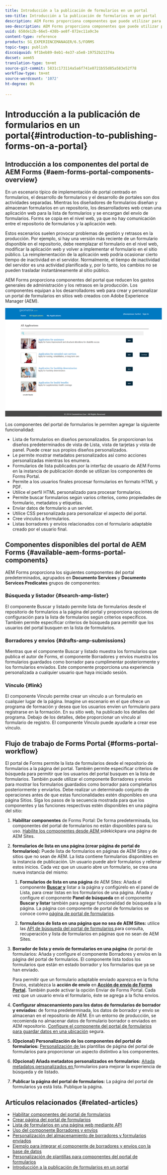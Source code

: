 ```yaml
---
title: Introducción a la publicación de formularios en un portal
seo-title: Introducción a la publicación de formularios en un portal
description: AEM Forms proporciona componentes que puede utilizar para crear el portal de formularios. En este artículo se describen los componentes disponibles del portal de formularios.
seo-description: AEM Forms proporciona componentes que puede utilizar para crear el portal de formularios. En este artículo se describen los componentes disponibles del portal de formularios.
uuid: 658de12b-66e5-438b-ae8f-872ec11a9c3e
content-type: reference
products: SG_EXPERIENCEMANAGER/6.5/FORMS
topic-tags: publish
discoiquuid: 9f1beb89-8eb1-4e37-a5e8-19752b21374a
docset: aem65
translation-type: tm+mt
source-git-commit: 5831c173114a5a6f741e0721b55d85a583e52f78
workflow-type: tm+mt
source-wordcount: '1072'
ht-degree: 0%

---
```



# Introducción a la publicación de formularios en un portal{#introduction-to-publishing-forms-on-a-portal}

## Introducción a los componentes del portal de AEM Forms {#aem-forms-portal-components-overview}

En un escenario típico de implementación de portal centrado en formularios, el desarrollo de formularios y el desarrollo de portales son dos actividades separadas. Mientras los diseñadores de formularios diseñan y almacenan formularios en un repositorio, los desarrolladores web crean una aplicación web para la lista de formularios y se encargan del envío de formularios. Forms se copia en el nivel web, ya que no hay comunicación entre el repositorio de formularios y la aplicación web.

Estos escenarios suelen provocar problemas de gestión y retrasos en la producción. Por ejemplo, si hay una versión más reciente de un formulario disponible en el repositorio, debe reemplazar el formulario en el nivel web, modificar la aplicación web y volver a implementar el formulario en el sitio público. La reimplementación de la aplicación web podría ocasionar cierto tiempo de inactividad en el servidor. Normalmente, el tiempo de inactividad del servidor es una actividad planificada y, por lo tanto, los cambios no se pueden trasladar instantáneamente al sitio público.

AEM Forms proporciona componentes del portal que reducen los gastos generales de administración y los retrasos en la producción. Los componentes equipan a los desarrolladores web para crear y personalizar un portal de formularios en sitios web creados con Adobe Experience Manager (AEM).

![Portal de AEM Forms](assets/aem-forms-portal.png)

Los componentes del portal de formularios le permiten agregar la siguiente funcionalidad:

* Lista de formularios en diseños personalizados. Se proporcionan los diseños predeterminados de vista de Lista, vista de tarjetas y vista de panel. Puede crear sus propios diseños personalizados.
* Le permite mostrar metadatos personalizados así como acciones personalizadas mientras los enumera.
* Formularios de lista publicados por la interfaz de usuario de AEM Forms en la instancia de publicación donde se utilizan los componentes de Forms Portal.
* Permite a los usuarios finales procesar formularios en formato HTML y PDF.
* Utilice el perfil HTML personalizado para procesar formularios.
* Permite buscar formularios según varios criterios, como propiedades de formulario, metadatos y etiquetas.
* Enviar datos de formulario a un servlet.
* Utilice CSS personalizada para personalizar el aspecto del portal.
* Cree vínculos a formularios.
* Listas borradores y envíos relacionados con el formulario adaptable creado por el usuario final.

## Componentes disponibles del portal de AEM Forms {#available-aem-forms-portal-components}

AEM Forms proporciona los siguientes componentes del portal predeterminados, agrupados en **Documento Services** y **Documento Services Predicates** grupos de componentes:

### Búsqueda y listador {#search-amp-lister}

El componente Buscar y listado permite lista de formularios desde el repositorio de formularios a la página del portal y proporciona opciones de configuración para la lista de formularios según criterios específicos. También permite especificar criterios de búsqueda para permitir que los usuarios del portal busquen en la lista de formularios.

### Borradores y envíos {#drafts-amp-submissions}

Mientras que el componente Buscar y listado muestra los formularios que publica el autor de Forms, el componente Borradores y envíos muestra los formularios guardados como borrador para cumplimentar posteriormente y los formularios enviados. Este componente proporciona una experiencia personalizada a cualquier usuario que haya iniciado sesión.

### Vínculo {#link}

El componente Vínculo permite crear un vínculo a un formulario en cualquier lugar de la página. Imagine un escenario en el que ofrece un programa de formación y desea que los usuarios envíen un formulario para registrarse en la formación. En su sitio web, ha publicado los detalles del programa. Debajo de los detalles, debe proporcionar un vínculo al formulario de registro. El componente Vínculo puede ayudarle a crear ese vínculo.

## Flujo de trabajo de Forms Portal {#forms-portal-workflow}

El portal de Forms permite la lista de formularios desde el repositorio de formularios a la página del portal. También permite especificar criterios de búsqueda para permitir que los usuarios del portal busquen en la lista de formularios. También puede utilizar el componente Borradores y envíos para mostrar los formularios guardados como borrador para completarlos posteriormente y enviarlos. Debe realizar un determinado conjunto de operaciones antes de que estas funcionalidades estén disponibles en una página Sitios. Siga los pasos de la secuencia mostrada para que los componentes y las funciones respectivas estén disponibles en una página del sitio:

1. **Habilitar componentes** de Forms Portal: De forma predeterminada, los componentes del portal de formularios no están disponibles para su uso. [Habilite los componentes desde AEM ](/help/forms/using/enabling-forms-portal-components.md) sidekickpara una página de AEM Sites.
1. **formularios de lista en una página (crear página de portal de formularios):** Puede lista de formularios en páginas de AEM Sites y de sitios que no sean de AEM. La lista contiene formularios disponibles en la instancia de publicación. Un usuario puede abrir formularios y rellenar estos inicios. Cada vez que un usuario abre un formulario, se crea una nueva instancia del mismo:

   1. **Formularios de lista en una página** de AEM Sites: Añada el componente  **[Buscar y](../../forms/using/creating-form-portal-page.md)** listar a la página y configúrelo en el panel de  **[](../../forms/using/creating-form-portal-page.md#p-list-pane-p)** Lista, para crear listas en los formularios de una página. Añada y configure el componente **Panel de búsqueda** en el componente **Buscar y listar** también para agregar funcionalidad de búsqueda a la página. La página con componente de portal de formularios se conoce como [página de portal de formularios](../../forms/using/creating-form-portal-page.md).

   1. **formularios de lista en una página que no sea de AEM Sites:** utilice las  [API de búsqueda del portal de formularios ](/help/forms/using/listing-forms-webpage-using-apis.md) para consulta, recuperación y lista de formularios en páginas que no sean de AEM Sites.

1. **Borrador de lista y envío de formularios en una página** de portal de formularios: Añada y configure el componente Borradores y envíos en la página del portal de formularios. El componente lista todos los formularios que están en estado borrador y los formularios que ya se han enviado.

   Para permitir que un formulario adaptable enviado aparezca en la ficha Envíos, establezca la **acción de envío** en **[Acción de envío de Forms Portal](configuring-submit-actions.md).** También puede activar la opción Enviar de Forms Portal. Cada vez que un usuario envía el formulario, éste se agrega a la ficha envíos.

1. **Configurar almacenamiento para los datos de formularios de borrador y enviados:** de forma predeterminada, los datos de borrador y envío se almacenan en el repositorio de AEM. En un entorno de producción, se recomienda no almacenar datos de formulario borrador o enviados en AEM repositorio. [Configure el componente del portal de formularios para guardar datos en una ubicación](../../forms/using/draft-submission-component.md#customizing-the-storage) segura.
1. **(Opcional) Personalización de los componentes del portal de formularios:** [Personalización de ](../../forms/using/customizing-templates-forms-portal-components.md) las plantillas de página del portal de formularios para proporcionar un aspecto distintivo a los componentes.
1. **(Opcional) Añada metadatos personalizados en formularios:** [Añada metadatos personalizados en ](../../forms/using/customizing-templates-forms-portal-components.md) formularios para mejorar la experiencia de búsqueda y de listado.
1. **Publicar la página del portal de formularios:** La página del portal de formularios ya está lista. Publique la página.

## Artículos relacionados {#related-articles}

* [Habilitar componentes del portal de formularios](/help/forms/using/enabling-forms-portal-components.md)
* [Crear página del portal de formularios](../../forms/using/creating-form-portal-page.md)
* [Lista de formularios en una página web mediante API](/help/forms/using/listing-forms-webpage-using-apis.md)
* [Uso del componente Borradores y envíos](../../forms/using/draft-submission-component.md)
* [Personalización del almacenamiento de borradores y formularios enviados](../../forms/using/draft-submission-component.md#customizing-the-storage)
* [Ejemplo para integrar el componente de borradores y envíos con la base de datos](integrate-draft-submission-database.md)
* [Personalización de plantillas para componentes del portal de formularios](../../forms/using/customizing-templates-forms-portal-components.md)
* [Introducción a la publicación de formularios en un portal](../../forms/using/introduction-publishing-forms.md)

